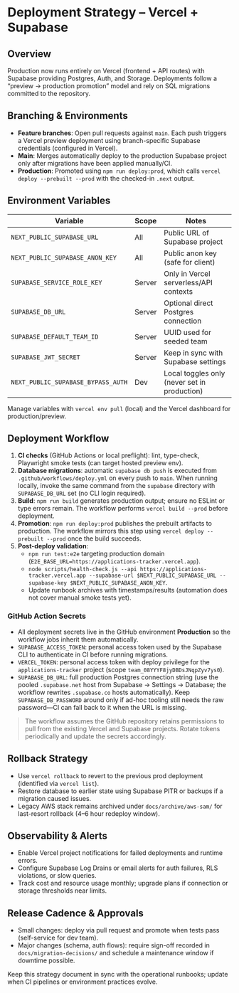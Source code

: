 # Deployment Strategy – Vercel + Supabase

## Overview
Production now runs entirely on Vercel (frontend + API routes) with Supabase providing Postgres, Auth, and Storage. Deployments follow a “preview → production promotion” model and rely on SQL migrations committed to the repository.

## Branching & Environments
- **Feature branches**: Open pull requests against `main`. Each push triggers a Vercel preview deployment using branch-specific Supabase credentials (configured in Vercel).
- **Main**: Merges automatically deploy to the production Supabase project only after migrations have been applied manually/CI.
- **Production**: Promoted using `npm run deploy:prod`, which calls `vercel deploy --prebuilt --prod` with the checked-in `.next` output.

## Environment Variables
| Variable | Scope | Notes |
| --- | --- | --- |
| `NEXT_PUBLIC_SUPABASE_URL` | All | Public URL of Supabase project |
| `NEXT_PUBLIC_SUPABASE_ANON_KEY` | All | Public anon key (safe for client) |
| `SUPABASE_SERVICE_ROLE_KEY` | Server | Only in Vercel serverless/API contexts |
| `SUPABASE_DB_URL` | Server | Optional direct Postgres connection |
| `SUPABASE_DEFAULT_TEAM_ID` | Server | UUID used for seeded team |
| `SUPABASE_JWT_SECRET` | Server | Keep in sync with Supabase settings |
| `NEXT_PUBLIC_SUPABASE_BYPASS_AUTH` | Dev | Local toggles only (never set in production) |

Manage variables with `vercel env pull` (local) and the Vercel dashboard for production/preview.

## Deployment Workflow
1. **CI checks** (GitHub Actions or local preflight): lint, type-check, Playwright smoke tests (can target hosted preview env).
2. **Database migrations**: automatic `supabase db push` is executed from `.github/workflows/deploy.yml` on every push to `main`. When running locally, invoke the same command from the `supabase` directory with `SUPABASE_DB_URL` set (no CLI login required).
3. **Build**: `npm run build` generates production output; ensure no ESLint or type errors remain. The workflow performs `vercel build --prod` before deployment.
4. **Promotion**: `npm run deploy:prod` publishes the prebuilt artifacts to production. The workflow mirrors this step using `vercel deploy --prebuilt --prod` once the build succeeds.
5. **Post-deploy validation**:
   - `npm run test:e2e` targeting production domain (`E2E_BASE_URL=https://applications-tracker.vercel.app`).
   - `node scripts/health-check.js --api https://applications-tracker.vercel.app --supabase-url $NEXT_PUBLIC_SUPABASE_URL --supabase-key $NEXT_PUBLIC_SUPABASE_ANON_KEY`.
   - Update runbook archives with timestamps/results (automation does not cover manual smoke tests yet).

### GitHub Action Secrets
- All deployment secrets live in the GitHub environment **Production** so the workflow jobs inherit them automatically.
- `SUPABASE_ACCESS_TOKEN`: personal access token used by the Supabase CLI to authenticate in CI before running migrations.
- `VERCEL_TOKEN`: personal access token with deploy privilege for the `applications-tracker` project (scope `team_08YYYF8jyDBDsJNqpZyv7ys0`).
- `SUPABASE_DB_URL`: full production Postgres connection string (use the pooled `.supabase.net` host from Supabase → Settings → Database; the workflow rewrites `.supabase.co` hosts automatically). Keep `SUPABASE_DB_PASSWORD` around only if ad-hoc tooling still needs the raw password—CI can fall back to it when the URL is missing.

> The workflow assumes the GitHub repository retains permissions to pull from the existing Vercel and Supabase projects. Rotate tokens periodically and update the secrets accordingly.

## Rollback Strategy
- Use `vercel rollback` to revert to the previous prod deployment (identified via `vercel list`).
- Restore database to earlier state using Supabase PITR or backups if a migration caused issues.
- Legacy AWS stack remains archived under `docs/archive/aws-sam/` for last-resort rollback (4–6 hour redeploy window).

## Observability & Alerts
- Enable Vercel project notifications for failed deployments and runtime errors.
- Configure Supabase Log Drains or email alerts for auth failures, RLS violations, or slow queries.
- Track cost and resource usage monthly; upgrade plans if connection or storage thresholds near limits.

## Release Cadence & Approvals
- Small changes: deploy via pull request and promote when tests pass (self-service for dev team).
- Major changes (schema, auth flows): require sign-off recorded in `docs/migration-decisions/` and schedule a maintenance window if downtime possible.

Keep this strategy document in sync with the operational runbooks; update when CI pipelines or environment practices evolve.
